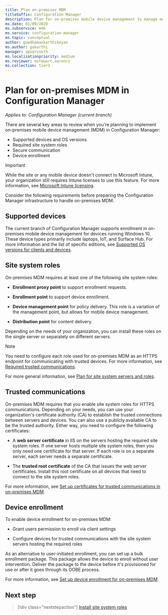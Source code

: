 ```yaml
---
title: Plan on-premises MDM
titleSuffix: Configuration Manager
description: Plan for on-premises mobile device management to manage mobile devices in Configuration Manager
ms.date: 01/09/2020
ms.subservice: mdm
ms.service: configuration-manager
ms.topic: conceptual
author: gowdhamankarthikeyan
ms.author: gokarthi
manager: apoorvseth
ms.localizationpriority: medium
ms.reviewer: mstewart,aaroncz 
ms.collection: tier3
---
```


# Plan for on-premises MDM in Configuration Manager

*Applies to: Configuration Manager (current branch)*

There are several key areas to review when you're planning to implement on-premises mobile device management (MDM) in Configuration Manager:

- Supported devices and OS versions
- Required site system roles
- Secure communication
- Device enrollment

> [!IMPORTANT]
> While the site or any mobile device doesn't connect to Microsoft Intune, your organization still requires Intune licenses to use this feature. For more information, see [Microsoft Intune licensing](/mem/intune/fundamentals/licenses).

Consider the following requirements before preparing the Configuration Manager infrastructure to handle on-premises MDM.

## <a name="bkmk_devices"></a> Supported devices  

The current branch of Configuration Manager supports enrollment in on-premises mobile device management for devices running Windows 10. These device types primarily include laptops, IoT, and Surface Hub. For more information and the list of specific editions, see [Supported OS versions for clients and devices](../../core/plan-design/configs/supported-operating-systems-for-clients-and-devices.md#bkmk_OnpremOS).

## <a name="bkmk_roles"></a> Site system roles

On-premises MDM requires at least one of the following site system roles:

- **Enrollment proxy point** to support enrollment requests.

- **Enrollment point** to support device enrollment.

- **Device management point** for policy delivery. This role is a variation of the management point, but allows for mobile device management.

- **Distribution point** for content delivery.

Depending on the needs of your organization, you can install these roles on the single server or separately on different servers.

> [!NOTE]
> You need to configure each role used for on-premises MDM as an HTTPS endpoint for communicating with trusted devices. For more information, see [Required trusted communications](#bkmk_trustedComs).

For more general information, see [Plan for site system servers and roles](../../core/plan-design/hierarchy/plan-for-site-system-servers-and-site-system-roles.md).

## <a name="bkmk_trustedComs"></a> Trusted communications

On-premises MDM requires that you enable site system roles for HTTPS communications. Depending on your needs, you can use your organization's certificate authority (CA) to establish the trusted connections between servers and devices. You can also use a publicly available CA to be the trusted authority. Either way, you need to configure the following certificates:

- A **web server certificate** in IIS on the servers hosting the required site system roles. If one server hosts multiple site system roles, then you only need one certificate for that server. If each role is on a separate server, each server needs a separate certificate.

- The **trusted root certificate** of the CA that issues the web server certificates. Install this root certificate on all devices that need to connect to the site system roles.

For more information, see [Set up certificates for trusted communications in on-premises MDM](../get-started/set-up-certificates-on-premises-mdm.md).

## <a name="bkmk_enrollment"></a> Device enrollment

To enable device enrollment for on-premises MDM:

- Grant users permission to enroll via client settings

- Configure devices for trusted communications with the site system servers hosting the required roles

As an alternative to user-initiated enrollment, you can set up a bulk enrollment package. This package allows the device to enroll without user intervention. Deliver the package to the device before it's provisioned for use or after it goes through its OOBE process.

For more information, see [Set up device enrollment for on-premises MDM](../get-started/set-up-device-enrollment-on-premises-mdm.md).

## Next step

> [!div class="nextstepaction"]
> [Install site system roles](../get-started/install-site-system-roles-for-on-premises-mdm.md)